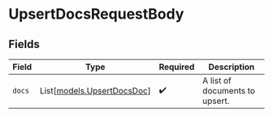# UpsertDocsRequestBody


## Fields

| Field                                                    | Type                                                     | Required                                                 | Description                                              |
| -------------------------------------------------------- | -------------------------------------------------------- | -------------------------------------------------------- | -------------------------------------------------------- |
| `docs`                                                   | List[[models.UpsertDocsDoc](../models/upsertdocsdoc.md)] | :heavy_check_mark:                                       | A list of documents to upsert.                           |